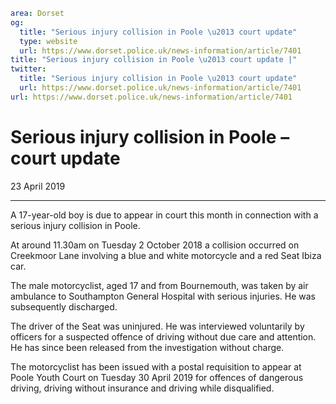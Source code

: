 ```yaml
area: Dorset
og:
  title: "Serious injury collision in Poole \u2013 court update"
  type: website
  url: https://www.dorset.police.uk/news-information/article/7401
title: "Serious injury collision in Poole \u2013 court update |"
twitter:
  title: "Serious injury collision in Poole \u2013 court update"
  url: https://www.dorset.police.uk/news-information/article/7401
url: https://www.dorset.police.uk/news-information/article/7401
```

# Serious injury collision in Poole – court update

23 April 2019

* * *

A 17-year-old boy is due to appear in court this month in connection with a serious injury collision in Poole.

At around 11.30am on Tuesday 2 October 2018 a collision occurred on Creekmoor Lane involving a blue and white motorcycle and a red Seat Ibiza car.

The male motorcyclist, aged 17 and from Bournemouth, was taken by air ambulance to Southampton General Hospital with serious injuries. He was subsequently discharged.

The driver of the Seat was uninjured. He was interviewed voluntarily by officers for a suspected offence of driving without due care and attention. He has since been released from the investigation without charge.

The motorcyclist has been issued with a postal requisition to appear at Poole Youth Court on Tuesday 30 April 2019 for offences of dangerous driving, driving without insurance and driving while disqualified.
